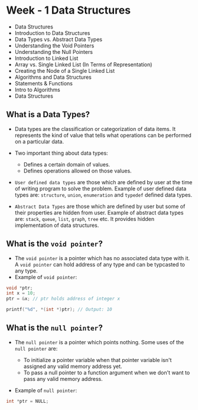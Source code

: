 # Week - 1 Data Structures

- Data Structures
- Introduction to Data Structures
- Data Types vs. Abstract Data Types
- Understanding the Void Pointers
- Understanding the Null Pointers
- Introduction to Linked List
- Array vs. Single Linked List (In Terms of Representation)
- Creating the Node of a Single Linked List
- Algorithms and Data Structures
- Statements & Functions
- Intro to Algorithms
- Data Structures

## What is a Data Types?

- Data types are the classification or categorization of data items. It represents the kind of value that tells what operations can be performed on a particular data.

- Two important thing about data types:

  - Defines a certain domain of values.
  - Defines operations allowed on those values.

- `User defined data types` are those which are defined by user at the time of writing program to solve the problem. Example of user defined data types are: `structure`, `union`, `enumeration` and `typedef` defined data types.

- `Abstract Data Types` are those which are defined by user but some of their properties are hidden from user. Example of abstract data types are: `stack`, `queue`, `list`, `graph`, `tree` etc. It provides hidden implementation of data structures.

## What is the `void pointer`?

- The `void pointer` is a pointer which has no associated data type with it. A `void pointer` can hold address of any type and can be typcasted to any type.
- Example of `void pointer`:

```c
void *ptr;
int x = 10;
ptr = &x; // ptr holds address of integer x

printf("%d", *(int *)ptr); // Output: 10
```

## What is the `null pointer`?

- The `null pointer` is a pointer which points nothing. Some uses of the `null pointer` are:

  - To initialize a pointer variable when that pointer variable isn't assigned any valid memory address yet.
  - To pass a null pointer to a function argument when we don't want to pass any valid memory address.

- Example of `null pointer`:

```c
int *ptr = NULL;
```
